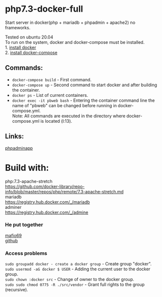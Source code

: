 # php7.3-docker-full  
Start server in docker(php + mariadb + phpadmin + apache2) no frameworks.  
  
Tested on ubuntu 20.04  
To run on the system, docker and docker-compose must be installed.    
    1. [install docker](https://docs.docker.com/compose/install)    
    2. [install docker-compose](https://docs.docker.com/compose/install)    
  
##  Commands:  
  - `docker-compose build` - First command.    
  - `docker-compose up` - Second command to start docker and after building the container.    
  - `docker ps` - List of current containers.    
  - `docker exec -it pbweb bash` - Entering the container command line the name of "pbweb" can be changed before running in docker-compose.yml.    
           Note: All commands are executed in the directory where docker-compose.yml is located (l:13).  
## Links:  
 [phpadmin](http://localhost:8080)[app](http://localhost)   
# Build with:  
php:7.3-apache-stretch    
https://github.com/docker-library/repo-info/blob/master/repos/php/remote/7.3-apache-stretch.md    
mariadb    
https://registry.hub.docker.com/_/mariadb    
adminer    
https://registry.hub.docker.com/_/admine  
  
### He put together  
[mafio69](mailto:mf1969@gmail.com?subject=[GitHub]%20Docker%20Repo)    
[github](https://github.com/mafio69)    
  
### Access problems  
`sudo groupadd docker - create a docker group`  - Create group "docker".
`sudo usermod -aG docker $ USER` - Adding the current user to the docker group.  
`sudo chown :docker src` - Change of owner to the docker group.  
`sudo sudo chmod 0775 -R ./src/vendor` - Grant full rights to the group (recursive).